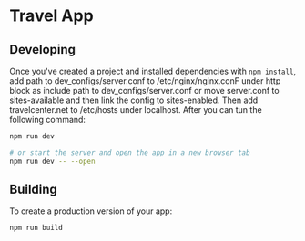 # Travel App

## Developing

Once you've created a project and installed dependencies with `npm install`, add path to dev_configs/server.conf to /etc/nginx/nginx.conF under http block as include path to dev_configs/server.conf or move server.conf to sites-available and then link the config to sites-enabled. Then add travelcenter.net to /etc/hosts under localhost. After you can tun the following command:

```bash
npm run dev

# or start the server and open the app in a new browser tab
npm run dev -- --open
```

## Building

To create a production version of your app:

```bash
npm run build
```
